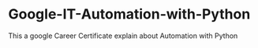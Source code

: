 # Google-IT-Automation-with-Python
This a google Career Certificate explain about Automation with Python

